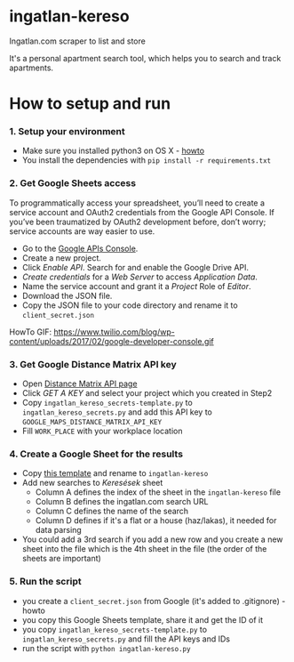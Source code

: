 # ingatlan-kereso
Ingatlan.com scraper to list and store 

It's a personal apartment search tool, which helps you to search and track apartments.

# How to setup and run

### 1. Setup your environment

- Make sure you installed python3 on OS X - [howto](http://python-guide-pt-br.readthedocs.io/en/latest/starting/install3/osx/)
- You install the dependencies with `pip install -r requirements.txt`

### 2. Get Google Sheets access

To programmatically access your spreadsheet, you’ll need to create a service account and OAuth2 credentials from the Google API Console. If you’ve been traumatized by OAuth2 development before, don’t worry; service accounts are way easier to use.

- Go to the [Google APIs Console](https://console.developers.google.com/).
- Create a new project.
- Click *Enable API*. Search for and enable the Google Drive API.
- *Create credentials* for a *Web Server* to access *Application Data*.
- Name the service account and grant it a *Project* Role of *Editor*.
- Download the JSON file.
- Copy the JSON file to your code directory and rename it to `client_secret.json`

HowTo GIF: https://www.twilio.com/blog/wp-content/uploads/2017/02/google-developer-console.gif

### 3. Get Google Distance Matrix API key

- Open [Distance Matrix API page](https://developers.google.com/maps/documentation/distance-matrix/)
- Click *GET A KEY* and select your project which you created in Step2
- Copy `ingatlan_kereso_secrets-template.py` to `ingatlan_kereso_secrets.py` and add this API key to `GOOGLE_MAPS_DISTANCE_MATRIX_API_KEY`
- Fill `WORK_PLACE` with your workplace location

### 4. Create a Google Sheet for the results

- Copy [this template](https://docs.google.com/spreadsheets/d/1amDZaunjAGld6JRCoIpNg4sxNu-mHLQkDGbHmVx5_iY/edit?usp=sharing) and rename to `ingatlan-kereso`
- Add new searches to *Keresések* sheet
  - Column A defines the index of the sheet in the `ingatlan-kereso` file
  - Column B defines the ingatlan.com search URL
  - Column C defines the name of the search
  - Column D defines if it's a flat or a house (haz/lakas), it needed for data parsing
- You could add a 3rd search if you add a new row and you create a new sheet into the file which is the 4th sheet in the file (the order of the sheets are important)

### 5. Run the script
- you create a `client_secret.json` from Google (it's added to .gitignore) - howto
- you copy this Google Sheets template, share it and get the ID of it
- you copy `ingatlan_kereso_secrets-template.py` to `ingatlan_kereso_secrets.py` and fill the API keys and IDs
- run the script with `python ingatlan-kereso.py`

